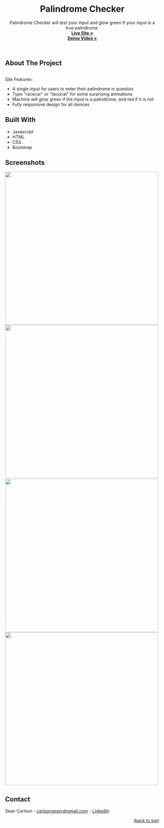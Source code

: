 <div id="top"></div>
<div align="center">

  <h1 align="center">Palindrome Checker</h1>

  <p align="center">
    Palindrome Checker will test your input and glow green if your input is a true palindrome.
    <br />
    <a href="https://seancarlson96.github.io/Palindrome-Checker/" target="_blank"><strong>Live Site »</strong></a><br />
    <a href="" target="_blank"><strong>Demo Video »</strong></a>
    <br />
    <br />
  </p>
  <img src="README.screenshots/PCSS1.png" alt="">
</div>

## About The Project

<img src="README.screenshots/PCSS1.png" alt="">

Site Features:
* A single input for users to enter their palindrome in question
* Type "racecar" or "tacocat" for some surprising animations
* Machine will glow green if the input is a palindrome, and red if it is not
* Fully responsive design for all devices

## Built With

* Javascript
* HTML
* CSS
* Bootstrap

## Screenshots

<div display="flex">
  <img src="README.screenshots/PCSS1.png" alt="" height="500">
  <img src="README.screenshots/PCSS2.png" alt="" height="500">
  <img src="README.screenshots/PCSS3.png" alt="">
  <img src="README.screenshots/PCSScar.png" alt="" height="500">
  <img src="README.screenshots/PCSScat.png" alt="" height="500">
  <img src="README.screenshots/PCSS6.png" alt="">
</div>

<!-- CONTACT -->
## Contact

Sean Carlson - carlsonseanr@gmail.com - <a href="https://www.linkedin.com/in/sean-carlson-5954b5161" target="_blank">LinkedIn</a>

<p align="right">(<a href="#top">back to top</a>)</p>
